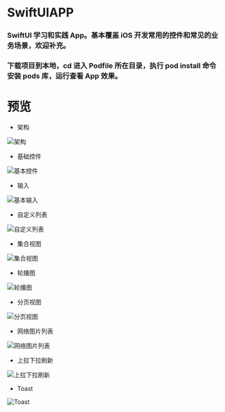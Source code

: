 # SwiftUIAPP
### SwiftUI 学习和实践 App。基本覆盖 iOS 开发常用的控件和常见的业务场景，欢迎补充。
### 下载项目到本地，cd 进入 Podfile 所在目录，执行 pod install 命令安装 pods 库，运行查看 App 效果。
# 预览
* 架构

![架构](Assets/全览.gif)
* 基础控件

![基本控件](Assets/基础控件.gif)
* 输入

![基本输入](Assets/输入.gif)
* 自定义列表

![自定义列表](Assets/自定义列表.gif)
* 集合视图

![集合视图](Assets/集合视图.gif)
* 轮播图

![轮播图](Assets/轮播图.gif)
* 分页视图

![分页视图](Assets/分页视图.gif)
* 网络图片列表

![网络图片列表](Assets/网络图片列表.gif)
* 上拉下拉刷新

![上拉下拉刷新](Assets/上拉下拉刷新.gif)
* Toast

![Toast](Assets/Toast.gif)
